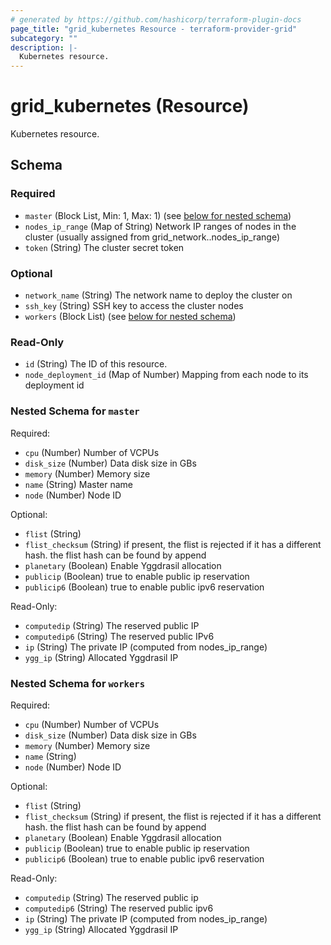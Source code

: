```yaml
---
# generated by https://github.com/hashicorp/terraform-plugin-docs
page_title: "grid_kubernetes Resource - terraform-provider-grid"
subcategory: ""
description: |-
  Kubernetes resource.
---
```


# grid_kubernetes (Resource)

Kubernetes resource.



<!-- schema generated by tfplugindocs -->
## Schema

### Required

- `master` (Block List, Min: 1, Max: 1) (see [below for nested schema](#nestedblock--master))
- `nodes_ip_range` (Map of String) Network IP ranges of nodes in the cluster (usually assigned from grid_network.<network-resource-name>.nodes_ip_range)
- `token` (String) The cluster secret token

### Optional

- `network_name` (String) The network name to deploy the cluster on
- `ssh_key` (String) SSH key to access the cluster nodes
- `workers` (Block List) (see [below for nested schema](#nestedblock--workers))

### Read-Only

- `id` (String) The ID of this resource.
- `node_deployment_id` (Map of Number) Mapping from each node to its deployment id

<a id="nestedblock--master"></a>
### Nested Schema for `master`

Required:

- `cpu` (Number) Number of VCPUs
- `disk_size` (Number) Data disk size in GBs
- `memory` (Number) Memory size
- `name` (String) Master name
- `node` (Number) Node ID

Optional:

- `flist` (String)
- `flist_checksum` (String) if present, the flist is rejected if it has a different hash. the flist hash can be found by append
- `planetary` (Boolean) Enable Yggdrasil allocation
- `publicip` (Boolean) true to enable public ip reservation
- `publicip6` (Boolean) true to enable public ipv6 reservation

Read-Only:

- `computedip` (String) The reserved public IP
- `computedip6` (String) The reserved public IPv6
- `ip` (String) The private IP (computed from nodes_ip_range)
- `ygg_ip` (String) Allocated Yggdrasil IP


<a id="nestedblock--workers"></a>
### Nested Schema for `workers`

Required:

- `cpu` (Number) Number of VCPUs
- `disk_size` (Number) Data disk size in GBs
- `memory` (Number) Memory size
- `name` (String)
- `node` (Number) Node ID

Optional:

- `flist` (String)
- `flist_checksum` (String) if present, the flist is rejected if it has a different hash. the flist hash can be found by append
- `planetary` (Boolean) Enable Yggdrasil allocation
- `publicip` (Boolean) true to enable public ip reservation
- `publicip6` (Boolean) true to enable public ipv6 reservation

Read-Only:

- `computedip` (String) The reserved public ip
- `computedip6` (String) The reserved public ipv6
- `ip` (String) The private IP (computed from nodes_ip_range)
- `ygg_ip` (String) Allocated Yggdrasil IP


